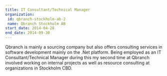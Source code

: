 ```yaml
---
title: IT Consultant/Technical Manager
organization:
 id: qbranch-stockholm-ab-2
 name: Qbranch Stockholm AB
start_date: 2014-04-28
end_date: 2014-09-30
--- 
```

Qbranch is mainly a sourcing company but also offers consulting services in software development mainly on the .Net platform.
Being employed as an IT Consultant/Technical Manager during this my second time at Qbranch involved
working on internal projects as well as resource consulting at organizations in Stockholm CBD. 
